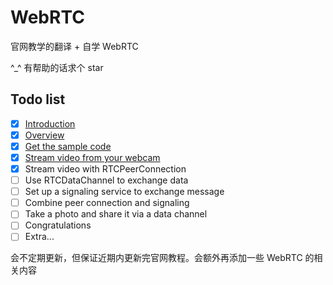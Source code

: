# WebRTC

官网教学的翻译 + 自学 WebRTC

\^\_\^ 有帮助的话求个 star

## Todo list

- [x] [Introduction](./Introduction.md)
- [x] [Overview](./Overview.md)
- [x] [Get the sample code](./Start.md)
- [x] [Stream video from your webcam](./videoStream.md)
- [x] Stream video with RTCPeerConnection
- [ ] Use RTCDataChannel to exchange data
- [ ] Set up a signaling service to exchange message
- [ ] Combine peer connection and signaling
- [ ] Take a photo and share it via a data channel
- [ ] Congratulations
- [ ] Extra...

会不定期更新，但保证近期内更新完官网教程。会额外再添加一些 WebRTC 的相关内容

